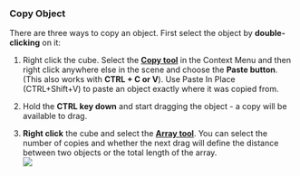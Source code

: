 ### Copy Object

There are three ways to copy an object. First select the object by **double-clicking** on it:

1. Right click the cube. Select the [**Copy tool**](/tool-library/tilt-array-copy-and-paste.md) in the Context Menu and then right click anywhere else in the scene and choose the **Paste button**. (This also works with **CTRL + C **or** V**). Use Paste In Place (CTRL+Shift+V) to paste an object exactly where it was copied from.

2. Hold the **CTRL key down** and start dragging the object - a copy will be available to drag.

3. **Right click** the cube and select the [**Array tool**](/tool-library/tilt-array-copy-and-paste.md). You can select the number of copies and whether the next drag will define the distance between two objects or the total length of the array. <br> ![](./images/c587fa65-069f-4d8c-910e-f19c8cf36aff.png) 






